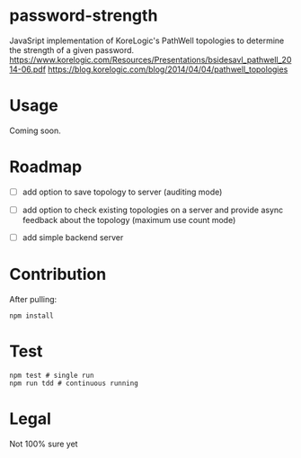 # password-strength
JavaSript implementation of KoreLogic's PathWell topologies to determine the strength of a given password.
https://www.korelogic.com/Resources/Presentations/bsidesavl_pathwell_2014-06.pdf
https://blog.korelogic.com/blog/2014/04/04/pathwell_topologies


# Usage 
Coming soon.

# Roadmap
- [ ] add option to save topology to server (auditing mode)
- [ ] add option to check existing topologies on a server and provide async feedback about the topology (maximum use count mode)
- [ ] add simple backend server


# Contribution
After pulling:
```
npm install
```

# Test
```
npm test # single run
npm run tdd # continuous running
```

# Legal
Not 100% sure yet
